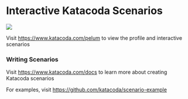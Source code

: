 # Interactive Katacoda Scenarios

[![](http://shields.katacoda.com/katacoda/pelum/count.svg)](https://www.katacoda.com/pelum "Get your profile on Katacoda.com")

Visit https://www.katacoda.com/pelum to view the profile and interactive scenarios

### Writing Scenarios
Visit https://www.katacoda.com/docs to learn more about creating Katacoda scenarios

For examples, visit https://github.com/katacoda/scenario-example

